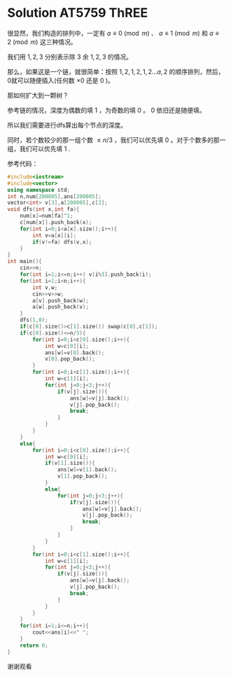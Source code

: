 # Solution AT5759 ThREE

很显然，我们构造的排列中，一定有 $a\equiv0\pmod{m}$ 、 $a\equiv1\pmod{m}$ 和 $a\equiv2\pmod{m}$ 这三种情况。

我们用 $1,2,3$ 分别表示除 $3$ 余 $1,2,3$ 的情况。

那么，如果这是一个链，就很简单：按照 $1,2,1,2,1,2...a,2$ 的顺序排列，然后，0就可以随便插入(任何数 $\times0$ 还是 $0$ )。

那如何扩大到一颗树？

参考链的情况，深度为偶数的填 $1$ ，为奇数的填 $0$ 。 $0$ 依旧还是随便填。

所以我们需要进行dfs算出每个节点的深度。

同时，若个数较少的那一组个数 $\leq n/3$ ，我们可以优先填 $0$ 。对于个数多的那一组，我们可以优先填 $1$ .

参考代码：

```cpp
#include<iostream>
#include<vector>
using namespace std;
int n,num[200005],ans[200005];
vector<int> v[3],a[200005],c[2];
void dfs(int x,int fa){
	num[x]=num[fa]^1;
	c[num[x]].push_back(x);
	for(int i=0;i<a[x].size();i++){
		int v=a[x][i];
		if(v!=fa) dfs(v,x);
	}
}
int main(){
	cin>>n;
	for(int i=1;i<=n;i++) v[i%3].push_back(i);
	for(int i=1;i<n;i++){
		int v,w;
		cin>>v>>w;
		a[v].push_back(w);
		a[w].push_back(v);
	}
	dfs(1,0);
	if(c[0].size()>c[1].size()) swap(c[0],c[1]);
	if(c[0].size()<=n/3){
		for(int i=0;i<c[0].size();i++){
			int w=c[0][i];
			ans[w]=v[0].back();
			v[0].pop_back();
		}
		for(int i=0;i<c[1].size();i++){
			int w=c[1][i];
			for(int j=0;j<3;j++){
				if(v[j].size()){
					ans[w]=v[j].back();
					v[j].pop_back();
					break;
				}
			}
		}
	}
	else{
		for(int i=0;i<c[0].size();i++){
			int w=c[0][i];
			if(v[1].size()){
				ans[w]=v[1].back();
				v[1].pop_back();
			}
			else{
				for(int j=0;j<3;j++){
					if(v[j].size()){
						ans[w]=v[j].back();
						v[j].pop_back();
						break;
					}
				}
			}
		}
		for(int i=0;i<c[1].size();i++){
			int w=c[1][i];
			for(int j=0;j<3;j++){
				if(v[j].size()){
					ans[w]=v[j].back();
					v[j].pop_back();
					break;
				}
			}
		}
	}
	for(int i=1;i<=n;i++){
		cout<<ans[i]<<" ";
	}
	return 0;
}
```

谢谢观看